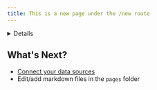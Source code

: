 ```yaml
---
title: This is a new page under the /new route
---
```


<Details title='How to edit this page'>

  This page can be found in your project at `/pages/new.md`. Make a change to the markdown file and save it to see the change take effect in your browser.
</Details>


## What's Next?
- [Connect your data sources](settings)
- Edit/add markdown files in the `pages` folder
